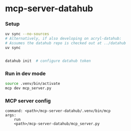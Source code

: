 # mcp-server-datahub

### Setup

```bash
uv sync --no-sources
# Alternatively, if also developing on acryl-datahub:
# Assumes the datahub repo is checked out at ../datahub
uv sync


datahub init  # configure datahub token
```

### Run in dev mode

```bash
source .venv/bin/activate
mcp dev mcp_server.py
```

### MCP server config

```
command: <path>/mcp-server-datahub/.venv/bin/mcp
args:
    run
    <path>/mcp-server-datahub/mcp_server.py
```

